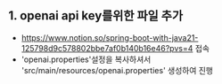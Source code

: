 ## 1. openai api key를위한 파일 추가
* https://www.notion.so/spring-boot-with-java21-125798d9c578802bbe7af0b140b16e46?pvs=4 접속
* 'openai.properties'설정을 복사하셔서 'src/main/resources/openai.properties' 생성하여 진행
